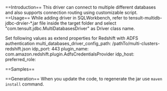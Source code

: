 ==Introduction==
This driver can connect to multiple different databases and also supports connection routing using customizable script.
==Usage==
While adding driver in SQLWorkbench, refer to tensult-multidb-jdbc-drvier-*.jar file inside the target folder 
and select "com.tensult.jdbc.MultiDatabasesDriver" as Driver class name. 

Set following values as extend properties for Redshift with ADFS authentication
multi_databases_driver_config_path:	/pathTo/multi-clusters-redshift.json
idp_port:	443
plugin_name:	com.amazon.redshift.plugin.AdfsCredentialsProvider
idp_host:	<IDP hostname>
preferred_role:	<IAM-Role-ARN>

==Samples==

==Generation==
When you update the code, to regenerate the jar use `maven install` command.